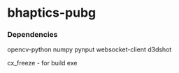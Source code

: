 # bhaptics-pubg

### Dependencies
opencv-python
numpy
pynput
websocket-client
d3dshot

cx_freeze - for build exe
